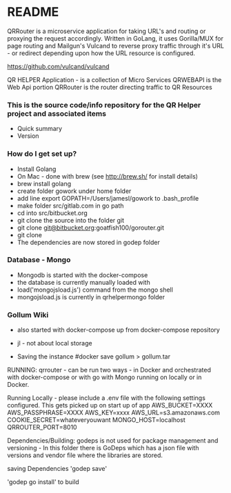 # README #
QRRouter is a microservice application for taking URL's and
routing or proxying the request accordingly.  Written in GoLang,
it uses Gorilla/MUX for page routing and Mailgun's Vulcand to
reverse proxy traffic through it's URL - or redirect depending upon
how the URL resource is configured.

https://github.com/vulcand/vulcand


QR HELPER Application - is a collection of Micro Services
QRWEBAPI is the Web Api portion
QRRouter is the router directing traffic to QR Resources


### This is the source code/info repository for the QR Helper project and associated items ###

* Quick summary
* Version

### How do I get set up? ###


* Install Golang
* On Mac - done with brew (see http://brew.sh/ for install details)
* brew install golang
* create folder gowork under home folder
* add line export GOPATH=/Users/jamesl/gowork to .bash_profile
* make folder src/gitlab.com in go path
* cd into src/bitbucket.org
* git clone the source into the folder git
* git clone git@bitbucket.org:goatfish100/gorouter.git
* git clone
* The dependencies are now stored in godep folder


### Database - Mongo ###

* Mongodb is started with the docker-compose
* the database is currently manually loaded with
* load('mongojsload.js') command from the mongo shell
* mongojsload.js is currently in qrhelpermongo folder

### Gollum Wiki ###

* also started with docker-compose up from docker-compose repository
* jl - not about local storage

* Saving the instance #docker save gollum > gollum.tar

RUNNING:
qrrouter - can be run two ways - in Docker and orchestrated with docker-compose or with go with Mongo running on
locally or in Docker.

Running Locally - please include a .env file with the following
settings configured.  This gets picked up on start up of app
AWS_BUCKET=XXXX
AWS_PASSPHRASE=XXXX
AWS_KEY=xxxx
AWS_URL=s3.amazonaws.com
COOKIE_SECRET=whateveryouwant
MONGO_HOST=localhost
QRROUTER_PORT=8010




Dependencies/Building:
godeps is not used for package management and versioning -
In this folder there is GoDeps which has a json file with versions
and vendor file where the libraries are stored.

saving Dependencies
'godep save'

'godep go install' to build
